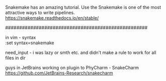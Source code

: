 Snakemake has an amazing tutorial. Use the Snakemake is one of the most attractive ways to write pipelines.
https://snakemake.readthedocs.io/en/stable/

###################################################

in vim - syntax</br>
:set syntax=snakemake

need_input - i was lazy or smth etc. and didn't make a rule to work for all files in dir 

guys in JetBrains working on plugin to PhyCharm - SnakeCharm
https://github.com/JetBrains-Research/snakecharm
